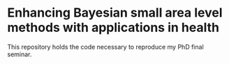 # Enhancing Bayesian small area level methods with applications in health

This repository holds the code necessary to reproduce my PhD final seminar. 